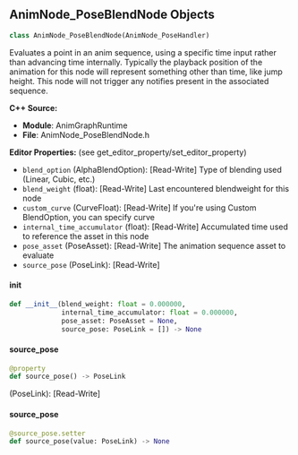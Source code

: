## AnimNode_PoseBlendNode Objects

```python
class AnimNode_PoseBlendNode(AnimNode_PoseHandler)
```

Evaluates a point in an anim sequence, using a specific time input rather than advancing time internally.
Typically the playback position of the animation for this node will represent something other than time, like jump height.
This node will not trigger any notifies present in the associated sequence.

**C++ Source:**

- **Module**: AnimGraphRuntime
- **File**: AnimNode_PoseBlendNode.h

**Editor Properties:** (see get_editor_property/set_editor_property)

- ``blend_option`` (AlphaBlendOption):  [Read-Write] Type of blending used (Linear, Cubic, etc.)
- ``blend_weight`` (float):  [Read-Write] Last encountered blendweight for this node
- ``custom_curve`` (CurveFloat):  [Read-Write] If you're using Custom BlendOption, you can specify curve
- ``internal_time_accumulator`` (float):  [Read-Write] Accumulated time used to reference the asset in this node
- ``pose_asset`` (PoseAsset):  [Read-Write] The animation sequence asset to evaluate
- ``source_pose`` (PoseLink):  [Read-Write]

<a id="unreal.AnimNode_PoseBlendNode.__init__"></a>

#### __init__

```python
def __init__(blend_weight: float = 0.000000,
             internal_time_accumulator: float = 0.000000,
             pose_asset: PoseAsset = None,
             source_pose: PoseLink = []) -> None
```

<a id="unreal.AnimNode_PoseBlendNode.source_pose"></a>

#### source_pose

```python
@property
def source_pose() -> PoseLink
```

(PoseLink):  [Read-Write]

<a id="unreal.AnimNode_PoseBlendNode.source_pose"></a>

#### source_pose

```python
@source_pose.setter
def source_pose(value: PoseLink) -> None
```

<a id="unreal.AnimNode_PoseByName"></a>